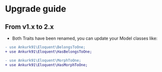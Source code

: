 # Upgrade guide

## From v1.x to 2.x

* Both Traits have been renamed, you can update your Model classes like:

```diff
- use Ankurk91\Eloquent\BelongsToOne;
+ use Ankurk91\Eloquent\HasBelongsToOne;
```

```diff
- use Ankurk91\Eloquent\MorphToOne;
+ use Ankurk91\Eloquent\HasMorphToOne;
```
